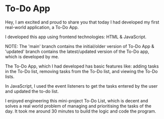 # To-Do App

Hey, I am excited and proud to share you that today I had developed my first real-world application, a To-Do App.

I developed this app using frontend technologies: HTML & JavaScript.

NOTE: The 'main' branch contains the initial/older version of To-Do App & 'updated' branch contains the latest/updated version of the To-Do app, which is developed by me.

The To-Do App, which I had developed has basic features like: adding tasks in the To-Do list, removing tasks from the To-Do list, and viewing the To-Do lists.
 
In JavaScript, I used the event listeners to get the tasks entered by the user and updated the to-do list.

I enjoyed engineering this mini-project To-Do List, which is decent and solves a real world problem of managing and prioritising the tasks of the day. It took me around 30 minutes to build the logic and code the program.
